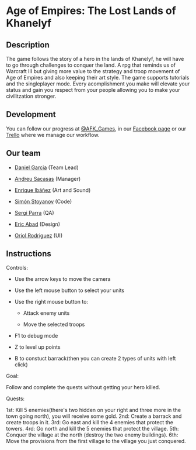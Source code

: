 ﻿# Age of Empires: The Lost Lands of Khanelyf
## Description
The game follows the story of a hero in the lands of Khanelyf, he will have to go through challenges to conquer the land. A rpg that reminds us of Warcraft III but giving more value to the strategy and troop movement of Age of Empires and also keeping their art style. The game supports tutorials and the singleplayer mode. Every acomplishment you make will elevate your status and gain you respect from your people allowing you to make your civilitzation stronger.

## Development
You can follow our progress at [@AFK_Games](https://twitter.com/AFK_Games), in our [Facebook page](https://www.facebook.com/AwayFromKeyboardGames/) or our [Trello](https://trello.com/b/SDxGXSx2/project-2) where we manage our workflow. 

## Our team
* [Daniel Garcia](https://github.com/viriato22)  (Team Lead)

* [Andreu Sacasas](https://github.com/Andreu997) (Manager)

* [Enrique Ibáñez](https://github.com/QuiqueUPC) (Art and Sound)

* [Simón Stoyanov](https://github.com/SimonStoyanov) (Code)

* [Sergi Parra](https://github.com/t3m1X) (QA)

* [Eric Abad](https://github.com/cireks) (Design)

* [Oriol Rodriguez](https://github.com/Eweer) (UI)

## Instructions

Controls:

* Use the arrow keys to move the camera

* Use the left mouse button to select your units

* Use the right mouse button to:

  * Attack enemy units
 
  * Move the selected troops

* F1 to debug mode

* Z to level up points

* B to constuct barrack(then you can create 2 types of units with left click)

Goal:

Follow and complete the quests without getting your hero killed. 


Quests:

1st: Kill 5 enemies(there's two hidden on your right and three more in the town going north), you will receive some gold.
2nd: Create a barrack and create troops in it.
3rd: Go east and kill the 4 enemies that protect the towers.
4rd: Go north and kill the 5 enemies that protect the village.
5th: Conquer the village at the north (destroy the two enemy buildings).
6th: Move the provisions from the first village to the village you just conquered.